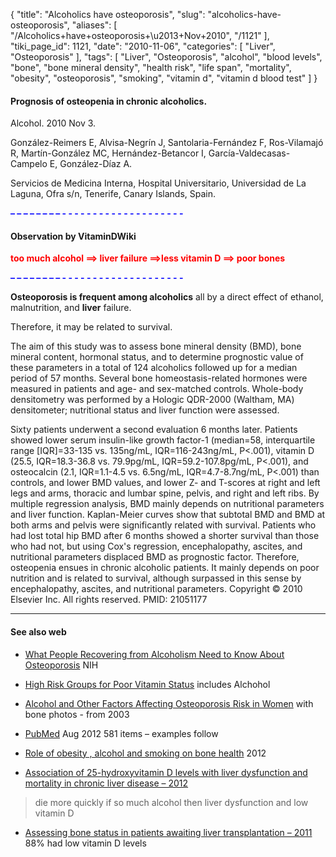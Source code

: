 {
    "title": "Alcoholics have osteoporosis",
    "slug": "alcoholics-have-osteoporosis",
    "aliases": [
        "/Alcoholics+have+osteoporosis+\u2013+Nov+2010",
        "/1121"
    ],
    "tiki_page_id": 1121,
    "date": "2010-11-06",
    "categories": [
        "Liver",
        "Osteoporosis"
    ],
    "tags": [
        "Liver",
        "Osteoporosis",
        "alcohol",
        "blood levels",
        "bone",
        "bone mineral density",
        "health risk",
        "life span",
        "mortality",
        "obesity",
        "osteoporosis",
        "smoking",
        "vitamin d",
        "vitamin d blood test"
    ]
}


#### Prognosis of osteopenia in chronic alcoholics.

Alcohol. 2010 Nov 3. 

González-Reimers E, Alvisa-Negrín J, Santolaria-Fernández F, Ros-Vilamajó R, Martín-González MC, Hernández-Betancor I, García-Valdecasas-Campelo E, González-Díaz A.

Servicios de Medicina Interna, Hospital Universitario, Universidad de La Laguna, Ofra s/n, Tenerife, Canary Islands, Spain.

 **<span style="color:#00F;">– – – – – – – – - - - - - - - - - - - - - - - - - - - - </span>** 

#### Observation by VitaminDWiki

 **<span style="color:#F00;">too much alcohol ==> liver failure ==>less vitamin D ==> poor bones</span>** 

 **<span style="color:#00F;">– – – – – – – – - - - - - - - - - - - - - - - - - - - - </span>** 

 **Osteoporosis is frequent among alcoholics**  all by a direct effect of ethanol, malnutrition, and  **liver** failure. 

Therefore, it may be related to survival. 

The aim of this study was to assess bone mineral density (BMD), bone mineral content, hormonal status, and to determine prognostic value of these parameters in a total of 124 alcoholics followed up for a median period of 57 months. Several bone homeostasis-related hormones were measured in patients and age- and sex-matched controls. Whole-body densitometry was performed by a Hologic QDR-2000 (Waltham, MA) densitometer; nutritional status and liver function were assessed. 

Sixty patients underwent a second evaluation 6 months later. Patients showed lower serum insulin-like growth factor-1 (median=58, interquartile range <span>[IQR]</span>=33-135 vs. 135ng/mL, IQR=116-243ng/mL, P<.001), vitamin D (25.5, IQR=18.3-36.8 vs. 79.9pg/mL, IQR=59.2-107.8pg/mL, P<.001), and osteocalcin (2.1, IQR=1.1-4.5 vs. 6.5ng/mL, IQR=4.7-8.7ng/mL, P<.001) than controls, and lower BMD values, and lower Z- and T-scores at right and left legs and arms, thoracic and lumbar spine, pelvis, and right and left ribs. By multiple regression analysis, BMD mainly depends on nutritional parameters and liver function. Kaplan-Meier curves show that subtotal BMD and BMD at both arms and pelvis were significantly related with survival. Patients who had lost total hip BMD after 6 months showed a shorter survival than those who had not, but using Cox's regression, encephalopathy, ascites, and nutritional parameters displaced BMD as prognostic factor. Therefore, osteopenia ensues in chronic alcoholic patients. It mainly depends on poor nutrition and is related to survival, although surpassed in this sense by encephalopathy, ascites, and nutritional parameters. Copyright © 2010 Elsevier Inc. All rights reserved. PMID: 21051177

---

#### See also web

* [What People Recovering from Alcoholism Need to Know About Osteoporosis](http://www.niams.nih.gov/Health_Info/Bone/Osteoporosis/Conditions_Behaviors/default.asp) NIH

* [High Risk Groups for Poor Vitamin Status](http://www.sahealthinfo.org/nutrition/vitaminminerals/vitamins/highriskgroups.htm#Alcohol) includes Alchohol

* [Alcohol and Other Factors Affecting Osteoporosis Risk in Women](http://pubs.niaaa.nih.gov/publications/arh26-4/292-298.htm) with bone photos - from 2003

* [PubMed](http://www.ncbi.nlm.nih.gov/pubmed?term=alcohol%20%22vitamin%20d%22) Aug 2012  581 items – examples follow  

* [Role of obesity , alcohol and smoking on bone health](http://www.ncbi.nlm.nih.gov/pubmed/22652670%20) 2012

* [Association of 25-hydroxyvitamin D levels with liver dysfunction and mortality in chronic liver disease – 2012](http://www.ncbi.nlm.nih.gov/pubmed/22222013%20) 

> die more quickly if so much alcohol then liver dysfunction and low vitamin D 

* [Assessing bone status in patients awaiting liver transplantation – 2011](http://www.ncbi.nlm.nih.gov/pubmed/21565541%20) 88% had low vitamin D levels